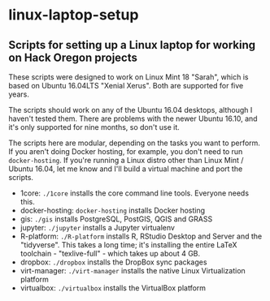 # linux-laptop-setup

## Scripts for setting up a Linux laptop for working on Hack Oregon projects
These scripts were designed to work on Linux Mint 18 "Sarah", which is based on Ubuntu 16.04LTS "Xenial Xerus". Both are supported for five years.

The scripts should work on any of the Ubuntu 16.04 desktops, although I haven't tested them. There are problems with the newer Ubuntu 16.10, and it's only supported for nine months, so don't use it.

The scripts here are modular, depending on the tasks you want to perform. If you aren't doing Docker hosting, for example, you don't need to run `docker-hosting`. If you're running a Linux distro other than Linux Mint / Ubuntu 16.04, let me know and I'll build a virtual machine and port the scripts.

* 1core: `./1core` installs the core command line tools. Everyone needs this.
* docker-hosting: `docker-hosting` installs Docker hosting
* gis: `./gis` installs PostgreSQL, PostGIS, QGIS and GRASS
* jupyter: `./jupyter` installs a Jupyter virtualenv
* R-platform: `./R-platform` installs R, RStudio Desktop and Server and the "tidyverse". This takes a long time; it's installing the entire LaTeX toolchain - "texlive-full" - which takes up about 4 GB.
* dropbox: `./dropbox` installs the DropBox sync packages
* virt-manager: `./virt-manager` installs the native Linux Virtualization platform
* virtualbox: `./virtualbox` installs the VirtualBox platform
